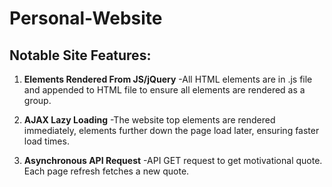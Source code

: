 # Personal-Website

## Notable Site Features:
1. **Elements Rendered From JS/jQuery** -All HTML elements are in .js file and appended to HTML file to ensure all elements are rendered as a group.

2. **AJAX Lazy Loading** -The website top elements are rendered immediately, elements further down the page load later, ensuring faster load times.

3. **Asynchronous API Request** -API GET request to get motivational quote. Each page refresh fetches a new quote. 

